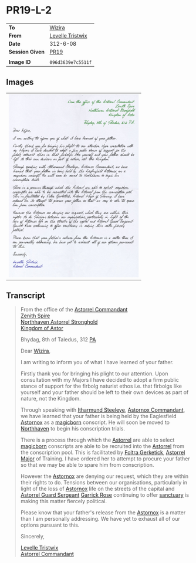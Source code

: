 # PR19-L-2

|||
| --- | --- |
| **To** | [Wizira](../characters/wizira.md) | letter.1
| **From** | [Levelle Tristwix](../characters/levelle-tristwix.md) |
| **Date** | 312-6-08 |
| **Session Given** | [PR19](../sessions/PR19.md) |
|||
| **Image ID** | `096d3639e7c5511f` |

## Images

||
|:---:|
| <img src="https://raw.githubusercontent.com/jesskelsall/astarus-images/main/letters/096d3639e7c5511f.jpg" height="500" /> |

## Transcript

> From the office of the [Astorrel Commandant](../organisations/government/astorrel/ranks/astorrel-commandant.md)  
> [Zenith Spire](../places/buildings/zenith-spire.md)  
> [Northhaven Astorrel Stronghold](../places/strongholds/northhaven-astorrel-stronghold.md)  
> [Kingdom of Astor](../civilisations/kingdom-of-astor/kingdom-of-astor.md)
>
> Bhydag, 8th of Taledus, 312 [PA](../history/calendars/astorian-calendar.md)
>
> Dear [Wizira](../characters/wizira.md),
>
> I am writing to inform you of what I have learned of your father.
>
> Firstly thank you for bringing his plight to our attention. Upon consultation with my Majors I have decided to adopt a firm public stance of support for the firbolg naturist ethos i.e. that firbolgs like yourself and your father should be left to their own devices as part of nature, not the Kingdom.
>
> Through speaking with [Itharmund Steeleye](../characters/itharmund-steeleye.md), [Astornox Commandant](../organisations/government/astornox/ranks/astornox-commandant.md), we have learned that your father is being held by the Eaglesfield [Astornox](../organisations/government/astornox/astornox.md) as a [magicborn](../civilisations/kingdom-of-astor/magicborn.md) conscript. He will soon be moved to [Northhaven](../places/cities/northhaven.md) to begin his conscription trials.
>
> There is a process through which the [Astorrel](../organisations/government/astorrel/astorrel.md) are able to select [magicborn](../civilisations/kingdom-of-astor/magicborn.md) conscripts are able to be recruited into the [Astorrel](../organisations/government/astorrel/astorrel.md) from the conscription pool. This is facilitated by [Foltra Gerketick](../characters/foltra-gerketick.md), [Astorrel Major](../organisations/government/astorrel/ranks/astorrel-major.md) of Training. I have ordered her to attempt to procure your father so that we may be able to spare him from conscription.
>
> However the [Astornox](../organisations/government/astornox/astornox.md) are denying our request, which they are within their rights to do. Tensions between our organisations, particularly in light of the loss of [Astornox](../organisations/government/astornox/astornox.md) life on the streets of the capital and [Astorrel Guard Sergeant](../organisations/government/astorrel/ranks/astorrel-guard-sergeant.md) [Garrick Rose](../characters/garrick-rose.md) continuing to offer [sanctuary](../organisations/government/astorrel/sanctuary.md) is making this matter fiercely political.
>
> Please know that your father's release from the [Astornox](../organisations/government/astornox/astornox.md) is a matter than I am personally addressing. We have yet to exhaust all of our options pursuant to this.
>
> Sincerely,
>
> [Levelle Tristwix](../characters/levelle-tristwix.md)  
> [Astorrel Commandant](../organisations/government/astorrel/ranks/astorrel-commandant.md)
